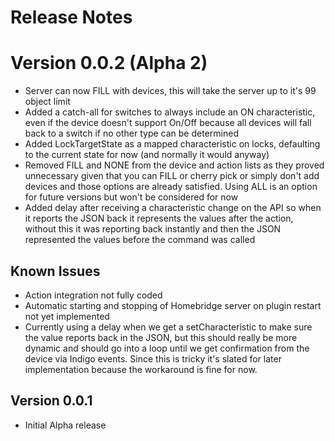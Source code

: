 Release Notes
==========

Version 0.0.2 (Alpha 2)
==========
* Server can now FILL with devices, this will take the server up to it's 99 object limit
* Added a catch-all for switches to always include an ON characteristic, even if the device doesn't support On/Off because all devices will fall back to a switch if no other type can be determined
* Added LockTargetState as a mapped characteristic on locks, defaulting to the current state for now (and normally it would anyway)
* Removed FILL and NONE from the device and action lists as they proved unnecessary given that you can FILL or cherry pick or simply don't add devices and those options are already satisfied.  Using ALL is an option for future versions but won't be considered for now
* Added delay after receiving a characteristic change on the API so when it reports the JSON back it represents the values after the action, without this it was reporting back instantly and then the JSON represented the values before the command was called

Known Issues
---------------
* Action integration not fully coded
* Automatic starting and stopping of Homebridge server on plugin restart not yet implemented
* Currently using a delay when we get a setCharacteristic to make sure the value reports back in the JSON, but this should really be more dynamic and should go into a loop until we get confirmation from the device via Indigo events.  Since this is tricky it's slated for later implementation because the workaround is fine for now. 

Version 0.0.1
---------------
* Initial Alpha release